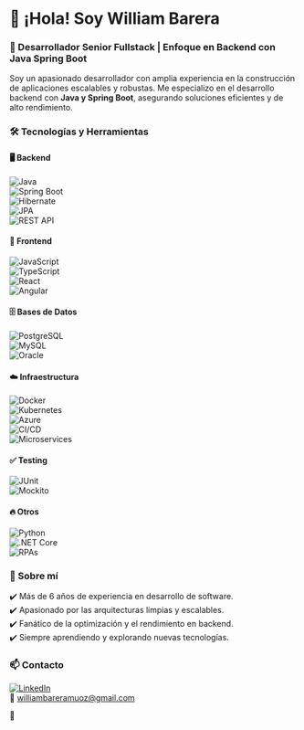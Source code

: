 # 👋 ¡Hola! Soy William Barera  

### 🚀 Desarrollador Senior Fullstack | Enfoque en Backend con Java Spring Boot  

Soy un apasionado desarrollador con amplia experiencia en la construcción de aplicaciones escalables y robustas. Me especializo en el desarrollo backend con **Java y Spring Boot**, asegurando soluciones eficientes y de alto rendimiento.  

### 🛠️ Tecnologías y Herramientas  

#### 🖥️ Backend  
![Java](https://img.shields.io/badge/Java-ED8B00?style=for-the-badge&logo=openjdk&logoColor=white)  
![Spring Boot](https://img.shields.io/badge/Spring_Boot-6DB33F?style=for-the-badge&logo=springboot&logoColor=white)  
![Hibernate](https://img.shields.io/badge/Hibernate-59666C?style=for-the-badge&logo=hibernate&logoColor=white)  
![JPA](https://img.shields.io/badge/JPA-007396?style=for-the-badge&logo=oracle&logoColor=white)  
![REST API](https://img.shields.io/badge/REST_API-02569B?style=for-the-badge&logo=swagger&logoColor=white)  

#### 🎨 Frontend  
![JavaScript](https://img.shields.io/badge/JavaScript-F7DF1E?style=for-the-badge&logo=javascript&logoColor=black)  
![TypeScript](https://img.shields.io/badge/TypeScript-007ACC?style=for-the-badge&logo=typescript&logoColor=white)  
![React](https://img.shields.io/badge/React-20232A?style=for-the-badge&logo=react&logoColor=61DAFB)  
![Angular](https://img.shields.io/badge/Angular-DD0031?style=for-the-badge&logo=angular&logoColor=white)  

#### 🗄️ Bases de Datos  
![PostgreSQL](https://img.shields.io/badge/PostgreSQL-336791?style=for-the-badge&logo=postgresql&logoColor=white)  
![MySQL](https://img.shields.io/badge/MySQL-4479A1?style=for-the-badge&logo=mysql&logoColor=white)  
![Oracle](https://img.shields.io/badge/Oracle-F80000?style=for-the-badge&logo=oracle&logoColor=white)  

#### ☁️ Infraestructura  
![Docker](https://img.shields.io/badge/Docker-2496ED?style=for-the-badge&logo=docker&logoColor=white)  
![Kubernetes](https://img.shields.io/badge/Kubernetes-326CE5?style=for-the-badge&logo=kubernetes&logoColor=white)  
![Azure](https://img.shields.io/badge/Azure-0078D4?style=for-the-badge&logo=microsoftazure&logoColor=white)  
![CI/CD](https://img.shields.io/badge/CI/CD-430098?style=for-the-badge&logo=gitlab&logoColor=white)  
![Microservices](https://img.shields.io/badge/Microservices-FF6F00?style=for-the-badge&logo=microdotblog&logoColor=white)  

#### ✅ Testing  
![JUnit](https://img.shields.io/badge/JUnit-25A162?style=for-the-badge&logo=junit5&logoColor=white)  
![Mockito](https://img.shields.io/badge/Mockito-00B0FF?style=for-the-badge&logoColor=white)  

#### 🔥 Otros  
![Python](https://img.shields.io/badge/Python-3776AB?style=for-the-badge&logo=python&logoColor=white)  
![.NET Core](https://img.shields.io/badge/.NET-512BD4?style=for-the-badge&logo=dotnet&logoColor=white)  
![RPAs](https://img.shields.io/badge/RPA-FF9A00?style=for-the-badge&logo=automation&logoColor=white)  

### 📌 Sobre mí  
✔️ Más de 6 años de experiencia en desarrollo de software.  
✔️ Apasionado por las arquitecturas limpias y escalables.  
✔️ Fanático de la optimización y el rendimiento en backend.  
✔️ Siempre aprendiendo y explorando nuevas tecnologías.  

### 📫 Contacto  
[![LinkedIn](https://img.shields.io/badge/LinkedIn-0077B5?style=for-the-badge&logo=linkedin&logoColor=white)](https://www.linkedin.com/in/willibm)  
📧 williambareramuoz@gmail.com  


🚀  
